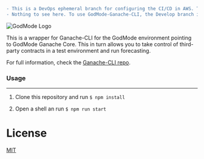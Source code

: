 ```diff
- This is a DevOps ephemeral branch for configuring the CI/CD in AWS. There are no new features or code. 
- Nothing to see here. To use GodMode-Ganache-CLI, the Develop branch is where you want to be
```


![GodMode Logo](https://godmode-public-assets.s3.amazonaws.com/godmode_logo.jpg)

This is a wrapper for Ganache-CLI for the GodMode environment pointing to GodMode Ganache Core. This in turn allows you to take control of third-party contracts in a test environment and run forecasting.

For full information, check the [Ganache-CLI repo](https://github.com/trufflesuite/ganache-cli).

### Usage

---

1. Clone this repository and run `$ npm install`

2. Open a shell an run `$ npm run start`

# License

[MIT](https://tldrlegal.com/license/mit-license)
